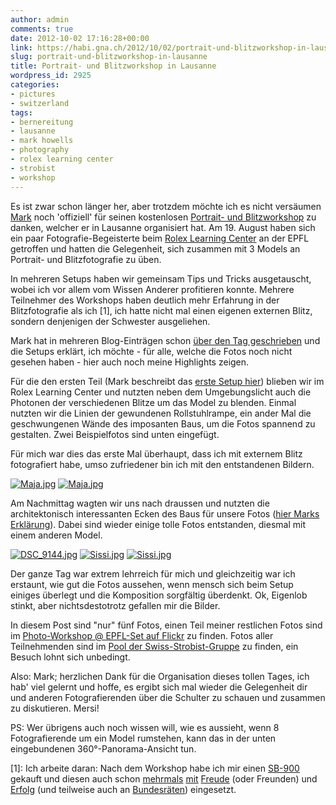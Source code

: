 ```yaml
---
author: admin
comments: true
date: 2012-10-02 17:16:28+00:00
link: https://habi.gna.ch/2012/10/02/portrait-und-blitzworkshop-in-lausanne/
slug: portrait-und-blitzworkshop-in-lausanne
title: Portrait- und Blitzworkshop in Lausanne
wordpress_id: 2925
categories:
- pictures
- switzerland
tags:
- bernereitung
- lausanne
- mark howells
- photography
- rolex learning center
- strobist
- workshop
---
```


Es ist zwar schon länger her, aber trotzdem möchte ich es nicht versäumen [Mark](http://permanenttourist.ch) noch 'offiziell' für seinen kostenlosen [Portrait- und Blitzworkshop](http://www.facebook.com/events/133545773452122/) zu danken, welcher er in Lausanne organisiert hat. Am 19. August haben sich ein paar Fotografie-Begeisterte beim [Rolex Learning Center](https://habi.gna.ch/2012/06/13/das-rolex-learning-center-an-der-epfl-in-lausanne-revisited/) an der EPFL getroffen und hatten die Gelegenheit, sich zusammen mit 3 Models an Portrait- und Blitzfotografie zu üben.




In mehreren Setups haben wir gemeinsam Tips und Tricks ausgetauscht, wobei ich vor allem vom Wissen Anderer profitieren konnte. Mehrere Teilnehmer des Workshops haben deutlich mehr Erfahrung in der Blitzfotografie als ich [1], ich hatte nicht mal einen eigenen externen Blitz, sondern denjenigen der Schwester ausgeliehen.




Mark hat in mehreren Blog-Einträgen schon [über den Tag geschrieben](http://permanenttourist.ch/blog/2012/08/portrait-and-lighting-workshop-in-lausanne/) und die Setups erklärt, ich möchte - für alle, welche die Fotos noch nicht gesehen haben - hier auch noch meine Highlights zeigen.




Für die den ersten Teil (Mark beschreibt das [erste Setup hier](http://permanenttourist.ch/blog/2012/08/lighting-workshop-in-lausanne-setup-one/)) blieben wir im Rolex Learning Center und nutzten neben dem Umgebungslicht auch die Photonen der verschiedenen Blitze um das Model zu blenden. Einmal nutzten wir die Linien der gewundenen Rollstuhlrampe, ein ander Mal die geschwungenen Wände des imposanten Baus, um die Fotos spannend zu gestalten. Zwei Beispielfotos sind unten eingefügt.




Für mich war dies das erste Mal überhaupt, dass ich mit externem Blitz fotografiert habe, umso zufriedener bin ich mit den entstandenen Bildern.




[![Maja.jpg](https://habi.gna.ch/wp-content/uploads/2012/10/Maja-tm.jpg)](https://habi.gna.ch/wp-content/uploads/2012/10/Maja.jpg) [![Maja.jpg](https://habi.gna.ch/wp-content/uploads/2012/10/Maja-tm1.jpg)](https://habi.gna.ch/wp-content/uploads/2012/10/Maja1.jpg)


  



Am Nachmittag wagten wir uns nach draussen und nutzten die architektonisch interessanten Ecken des Baus für unsere Fotos ([hier Marks Erklärung](http://permanenttourist.ch/blog/2012/08/lighting-workshop-in-lausanne-setup-two/)). Dabei sind wieder einige tolle Fotos entstanden, diesmal mit einem anderen Model.




  

[![DSC_9144.jpg](https://habi.gna.ch/wp-content/uploads/2012/10/DSC_9144-tm.jpg)](https://habi.gna.ch/wp-content/uploads/2012/10/DSC_9144.jpg) [![Sissi.jpg](https://habi.gna.ch/wp-content/uploads/2012/10/Sissi-tm.jpg)](https://habi.gna.ch/wp-content/uploads/2012/10/Sissi.jpg) [![Sissi.jpg](https://habi.gna.ch/wp-content/uploads/2012/10/Sissi-tm1.jpg)](https://habi.gna.ch/wp-content/uploads/2012/10/Sissi1.jpg)


  



Der ganze Tag war extrem lehrreich für mich und gleichzeitig war ich erstaunt, wie gut die Fotos aussehen, wenn mensch sich beim Setup einiges überlegt und die Komposition sorgfältig überdenkt. Ok, Eigenlob stinkt, aber nichtsdestotrotz gefallen mir die Bilder.




In diesem Post sind "nur" fünf Fotos, einen Teil meiner restlichen Fotos sind im [Photo-Workshop @ EPFL-Set auf Flickr](http://www.flickr.com/photos/habi/sets/72157631145740440/) zu finden. Fotos aller Teilnehmenden sind im [Pool der Swiss-Strobist-Gruppe](http://www.flickr.com/groups/swiss-strobist/pool/tags/rolex2012/) zu finden, ein Besuch lohnt sich unbedingt.  





Also: Mark; herzlichen Dank für die Organisation dieses tollen Tages, ich hab' viel gelernt und hoffe, es ergibt sich mal wieder die Gelegenheit dir und anderen Fotografierenden über die Schulter zu schauen und zusammen zu diskutieren. Mersi!




PS: Wer übrigens auch noch wissen will, wie es aussieht, wenn 8 Fotografierende um ein Model rumstehen, kann das in der unten eingebundenen 360°-Panorama-Ansicht tun.




  





[1]: Ich arbeite daran: Nach dem Workshop habe ich mir einen [SB-900](http://www.kenrockwell.com/nikon/sb900.htm) gekauft und diesen auch schon [mehrmals](http://www.flickr.com/photos/79112147@N00/7939354584) [mit](http://www.flickr.com/photos/79112147@N00/7924707540) [Freude](http://www.flickr.com/photos/79112147@N00/7924696436) (oder Freunden) und [Erfolg](http://www.flickr.com/photos/79112147@N00/7924705974) (und teilweise auch an [Bundesräten](http://www.flickr.com/photos/chfoundation/8030049540/in/set-72157631636396499)) eingesetzt.
